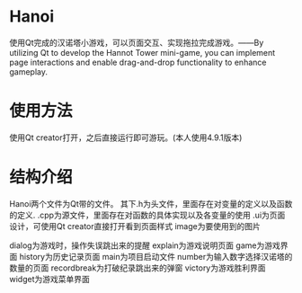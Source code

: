 # Hanoi
  使用Qt完成的汉诺塔小游戏，可以页面交互、实现拖拉完成游戏。——By utilizing Qt to develop the Hannot Tower mini-game, you can implement page interactions and enable drag-and-drop functionality to enhance gameplay.

# 使用方法
使用Qt creator打开，之后直接运行即可游玩。(本人使用4.9.1版本)

# 结构介绍
Hanoi两个文件为Qt带的文件。
其下.h为头文件，里面存在对变量的定义以及函数的定义.
.cpp为源文件，里面存在对函数的具体实现以及各变量的使用
.ui为页面设计，可使用Qt creator直接打开看到页面样式
image为要使用到的图片

dialog为游戏时，操作失误跳出来的提醒
explain为游戏说明页面
game为游戏界面
history为历史记录页面
main为项目启动文件
number为输入数字选择汉诺塔的数量的页面
recordbreak为打破纪录跳出来的弹窗
victory为游戏胜利界面
widget为游戏菜单界面